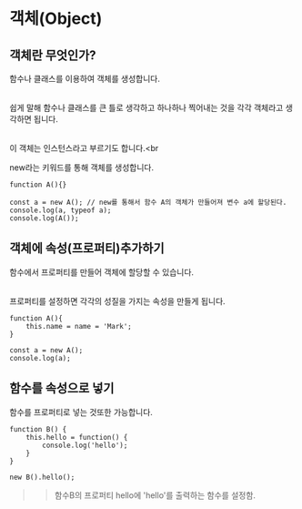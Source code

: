 # 객체(Object)

## 객체란 무엇인가?
함수나 클래스를 이용하여 객체를 생성합니다.<br><br>

쉽게 말해 함수나 클래스를 큰 틀로 생각하고 하나하나 찍어내는 것을 각각 객체라고 생각하면 됩니다.<br><br>

이 객체는 인스턴스라고 부르기도 합니다.<br<br>

new라는 키워드를 통해 객체를 생성합니다.<br>

```
function A(){}

const a = new A(); // new를 통해서 함수 A의 객체가 만들어져 변수 a에 할당된다.
console.log(a, typeof a);
console.log(A());
```

## 객체에 속성(프로퍼티)추가하기
함수에서 프로퍼티를 만들어 객체에 할당할 수 있습니다.<br><br>

프로퍼티를 설정하면 각각의 성질을 가지는 속성을 만들게 됩니다.<br>
```
function A(){
    this.name = name = 'Mark';
}

const a = new A();
console.log(a);
```

## 함수를 속성으로 넣기
함수를 프로퍼티로 넣는 것또한 가능합니다.

```
function B() {
    this.hello = function() {
        console.log('hello');
    }
}

new B().hello();
```
>>함수B의 프로퍼티 hello에 'hello'를 출력하는 함수를 설정함.